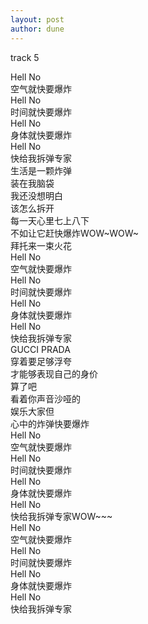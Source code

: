 ```yaml
---
layout: post
author: dune
---
```

track 5

Hell No  
空气就快要爆炸  
Hell No  
时间就快要爆炸  
Hell No  
身体就快要爆炸  
Hell No  
快给我拆弹专家  
生活是一颗炸弹  
装在我脑袋  
我还没想明白  
该怎么拆开  
每一天心里七上八下  
不如让它赶快爆炸WOW~WOW~  
拜托来一束火花  
Hell No  
空气就快要爆炸  
Hell No  
时间就快要爆炸  
Hell No  
身体就快要爆炸  
Hell No  
快给我拆弹专家  
GUCCI PRADA  
穿着要足够浮夸  
才能够表现自己的身价  
算了吧  
看着你声音沙哑的  
娱乐大家但  
心中的炸弹快要爆炸  
Hell No  
空气就快要爆炸  
Hell No  
时间就快要爆炸  
Hell No  
身体就快要爆炸  
Hell No  
快给我拆弹专家WOW~~~  
Hell No  
空气就快要爆炸  
Hell No  
时间就快要爆炸  
Hell No  
身体就快要爆炸  
Hell No  
快给我拆弹专家  